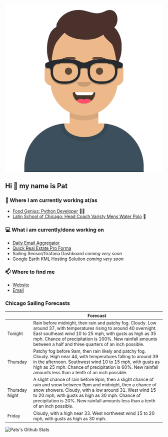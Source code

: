 [![Social banner for p-j-falconer](https://raw.githubusercontent.com/P-J-FALCONER/P-J-FALCONER/master/assets/avataaars.svg)](https://patfalconer.com/)
## Hi :wave: my name is Pat

### 💼 Where I am currently working at/as
- [Food Genius: Python Developer](https://getfoodgenius.com/) 🍔🐍
- [Latin School of Chicago: Head Coach Varisty Mens Water Polo](https://www.latinschool.org/) 🤽


### 💻 What i am currently/done working on
 - [Daily Email Aggregator](https://github.com/P-J-FALCONER/dott_daily_mail)
 - [Quick Real Estate Pro Forma](https://github.com/P-J-FALCONER/henry)
 - Sailing Sensor/Grafana Dashboard *coming very soon*
 - Google Earth KML Hosting Solution *coming very soon*

### 📫 Where to find me
 - [Website](https://patfalconer.com/)
 - [Email](mailto:patrick.j.falconer@gmail.com)


### Chicago Sailing Forecasts
|   | Forecast  |
|---|---|
| Tonight | Rain before midnight, then rain and patchy fog. Cloudy. Low around 37, with temperatures rising to around 40 overnight. East southeast wind 10 to 25 mph, with gusts as high as 35 mph. Chance of precipitation is 100%. New rainfall amounts between a half and three quarters of an inch possible. |
| Thursday | Patchy fog before 9am, then rain likely and patchy fog. Cloudy. High near 44, with temperatures falling to around 39 in the afternoon. Southwest wind 10 to 15 mph, with gusts as high as 25 mph. Chance of precipitation is 60%. New rainfall amounts less than a tenth of an inch possible. |
| Thursday Night | A slight chance of rain before 9pm, then a slight chance of rain and snow between 9pm and midnight, then a chance of snow showers. Cloudy, with a low around 31. West wind 15 to 20 mph, with gusts as high as 30 mph. Chance of precipitation is 20%. New rainfall amounts less than a tenth of an inch possible. |
| Friday | Cloudy, with a high near 33. West northwest wind 15 to 20 mph, with gusts as high as 30 mph. |

![Pats's Github Stats](https://github-readme-stats.vercel.app/api?username=p-j-falconer&show_icons=true&theme=radical)
